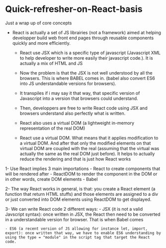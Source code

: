 # Quick-refresher-on-React-basis
Just a wrap up of core concepts

- React is actually a set of JS librairies (not a framework) aimed at helping developper build web front end pages through reusable components quickly and more efficiently.
    - React use JSX which is a specific type of javascript (Javascript XML to help developer to write more easily their javascript code.). It is actually a mix of HTML and JS

    - Now the problem is that the JSX is not well understood by all the browsers. This is where BABEL comes in. (babel also convert ES6 into JS understandable versions for browsers).

    - It transpiles if i may say it that way, that specific version of Javascript into a version that browsers could understand.
     
    - Then, developpers are free to write React code using JSX and browsers understand also perfectly what is written. 
    
    - React also uses a virtual DOM (a lightweight in-memory representation of the real DOM)
    - React use a virtual DOM. What means that it applies modification to a virtual DOM. And after that only the modified elements on that virtual DOM are coupled with the real (assuming that the virtual was actually the same as the real DOM just before). It helps to actually reduce the rendering and that is just how React works

1- Use React implies 3 main importations 
    - React to create components that will be rendered after
    - ReactDOM to render the component in the DOM or in other words, create DOM elements 
    - Babel

2- The way React works in general, is that: you create a React element (a function that return HTML stuffs) and those elements are assigned to a div or just converted into DOM elements using ReactDOM to get displayed.

3- We can write React code 2 different ways:
    - JSX (it is not a valid Javscript syntax): once written in JSX, the React then need to be converted in a understandable version for browser. That is when Babel comes

    - ES6 (a recent version of JS allowing for instance let, import, export): once written that way, we have to enable ES6 understanding by using the type = "module" in the script tag that target the React code.



